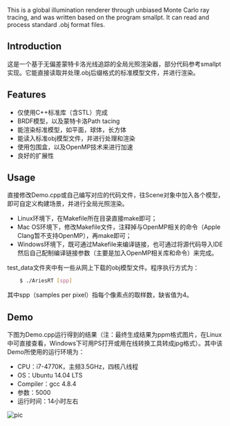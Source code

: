 
This is a global illumination renderer through unbiased Monte Carlo ray tracing, and was written based on the program smallpt. It can read and process standard .obj format files.

## Introduction
这是一个基于无偏差蒙特卡洛光线追踪的全局光照渲染器，部分代码参考smallpt实现。它能直接读取并处理.obj后缀格式的标准模型文件，并进行渲染。

## Features
 
* 仅使用C++标准库（含STL）完成
* BRDF模型，以及蒙特卡洛Path tacing
* 能渲染标准模型，如平面，球体，长方体
* 能读入标准obj模型文件，并进行处理和渲染
* 使用包围盒，以及OpenMP技术来进行加速
* 良好的扩展性

## Usage
直接修改Demo.cpp或自己编写对应的代码文件，往Scene对象中加入各个模型，即可自定义构建场景，并进行全局光照渲染。

* Linux环境下，在Makefile所在目录直接make即可；
* Mac OS环境下，修改Makefile文件，注释掉与OpenMP相关的命令（Apple Clang暂不支持OpenMP），再make即可；
* Windows环境下，既可通过Makefile来编译链接，也可通过将源代码导入IDE然后自己配制编译链接参数（主要是加入OpenMP相关库和命令）来完成。

test_data文件夹中有一些从网上下载的obj模型文件。程序执行方式为：

```Bash
    $ ./AriesRT [spp]
```

其中spp（samples per pixel）指每个像素点的取样数，缺省值为4。

## Demo
下图为Demo.cpp运行得到的结果（注：最终生成结果为ppm格式图片，在Linux中可直接查看，Windows下可用PS打开或用在线转换工具转成jpg格式）。其中该Demo所使用的运行环境为：

* CPU：i7-4770K，主频3.5GHz，四核八线程
* OS：Ubuntu 14.04 LTS
* Compiler：gcc 4.8.4
* 参数：5000
* 运行时间：14小时左右

![pic](http://aries-orz.com/blog/wp-content/uploads/2016/07/result-520x390.jpg)

